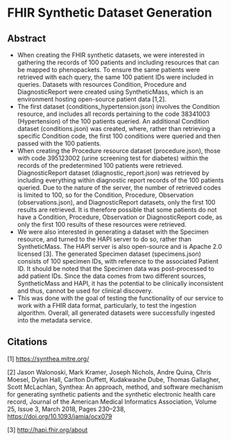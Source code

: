 # FHIR Synthetic Dataset Generation

## Abstract

- When creating the FHIR synthetic datasets, we were interested in gathering the records of 100 patients and including resources that can be mapped to phenopackets. To ensure the same patients were retrieved with each query, the same 100 patient IDs were included in queries. Datasets with resources Condition, Procedure and DiagnosticReport were created using SyntheticMass, which is an environment hosting open-source patient data [1,2].
- The first dataset (conditions_hypertension.json) involves the Condition resource, and includes all records pertaining to the code 38341003 (Hypertension) of the 100 patients queried. An additional Condition dataset (conditions.json) was created, where, rather than retrieving a specific Condition code, the first 100 conditions were queried and then passed with the 100 patients. 
- When creating the Procedure resource dataset (procedure.json), those with code 395123002 (urine screening test for diabetes) within the records of the predetermined 100 patients were retrieved. DiagnosticReport dataset (diagnostic_report.json) was retrieved by including everything within diagnostic report records of the 100 patients queried. Due to the nature of the server, the number of retrieved codes is limited to 100, so for the Condition, Procedure, Observation (observations.json), and DiagnosticReport datasets, only the first 100 results are retrieved. It is therefore possible that some patients do not have a Condition, Procedure, Observation or DiagnosticReport code, as only the first 100 results of these resources were retrieved. 
- We were also interested in generating a dataset with the Specimen resource, and turned to the HAPI server to do so, rather than SyntheticMass. The HAPI server is also open-source and is Apache 2.0 licensed [3]. The generated Specimen dataset (specimens.json) consists of 100 specimen IDs, with reference to the associated Patient ID. It should be noted that the Specimen data was post-processed to add patient IDs. Since the data comes from two different sources, SyntheticMass and HAPI, it has the potential to be clinically inconsistent and thus, cannot be used for clinical discovery. 
- This was done with the goal of testing the functionality of our service to work with a FHIR data format, particularly, to test the ingestion algorithm. Overall, all generated datasets were successfully ingested into the metadata service.


## Citations
[1] https://synthea.mitre.org/

[2] Jason Walonoski, Mark Kramer, Joseph Nichols, Andre Quina, Chris Moesel, Dylan Hall, Carlton Duffett, Kudakwashe Dube, Thomas Gallagher, Scott McLachlan, Synthea: An approach, method, and software mechanism for generating synthetic patients and the synthetic electronic health care record, Journal of the American Medical Informatics Association, Volume 25, Issue 3, March 2018, Pages 230–238, https://doi.org/10.1093/jamia/ocx079

[3] http://hapi.fhir.org/about


